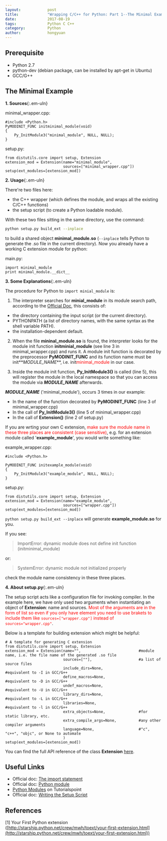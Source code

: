 ```yaml
---
layout:            post
title:             "Wrapping C/C++ for Python: Part 1--The Minimal Example"
date:              2017-08-19
tags:              Python C C++
category:          Python
author:            hongyuan
---
```



## Prerequisite
 * Python 2.7
 * python-dev (debian package, can be installed by apt-get in Ubuntu)
 * GCC/G++



## The Minimal Example
**1. Sources**{:.em-uln}

<div class="div-nm">minimal_wrapper.cpp:</div>

```cpp{:.line-numbers}
#include <Python.h>
PyMODINIT_FUNC initminimal_module(void)
{
	Py_InitModule3("minimal_module", NULL, NULL);
}
```

<div class="div-nm">setup.py:</div>

```python{:.line-numbers}
from distutils.core import setup, Extension
extension_mod = Extension(name="minimal_module",
                          sources=["minimal_wrapper.cpp"])
setup(ext_modules=[extension_mod])
```

**2. Usage**{:.em-uln}

There're two files here: 
 * the C\+\+ wrapper (which defines the module, and wraps all the existing C/C\+\+ functions)
 * the setup script (to create a Python loadable module).

With these two files sitting in the same directory, use the command:

```bash
python setup.py build_ext --inplace
```

to build a shared object **minimal_module.so** (`--inplace` tells Python to generate the .so file in the current directory). Now you already have a working C extension module for python:

<div class="div-nm">main.py:</div>

```python{:.line-numbers}
import minimal_module
print minimal_module.__dict__
```

**3. Some Explanations**{:.em-uln}

The procedure for Python to `import minial_module` is:

 1. The interpreter searches for **minial_module** in its module search path, according to the [Official Doc](https://docs.python.org/2/tutorial/modules.html#the-module-search-path), this consists of:
   * the directory containing the input script (or the current directory).
   * PYTHONPATH (a list of directory names, with the same syntax as the shell variable PATH).
   * the installation-dependent default.

 2. When the file **mininal_module.so** is found, the interpreter looks for the module init function **initminial_module** (see line 3 in minimal\_wrapper.cpp) and runs it. A module init function is decorated by the preprocessor **PyMODINIT_FUNC** and its function name must be init**_MODULE\_NAME_**, i.e. init<span style="color:red">minimal_module</span> in our case.

 3. Inside the module init function, **Py_InitModule3()** is called (line 5), this will register the module in the local namespace so that you can access the module via **_MODULE\_NAME_** afterwards.

**_MODULE\_NAME_** ('minimal_module'), occurs 3 times in our example:

 * In the name of the function decorated by **PyMODINIT_FUNC** (line 3 of minimal_wrapper.cpp)
 * In the call of **Py_InitModule3()** (line 5 of minimal_wrapper.cpp)
 * In the call of **Extension()** (line 2 of setup.py)

If you are wrting your own C extension, <span style="color:red">make sure the module name in these three places are consistent (case sensitive)</span>, e.g. for an extension module called '**example_module**', you would write something like:

<div class="div-nm">example_wrapper.cpp:</div>

```cpp{:.line-numbers}
#include <Python.h>

PyMODINIT_FUNC initexample_module(void)
{
	Py_InitModule3("example_module", NULL, NULL);
}
```

<div class="div-nm">setup.py:</div>

```python{:.line-numbers}
from distutils.core import setup, Extension
extension_mod = Extension(name="example_module",
                          sources=["wrapper.cpp"])
setup(ext_modules=[extension_mod])
```

`python setup.py build_ext --inplace` will generate **example_module.so** for you.

If you see:

> ImportError: dynamic module does not define init function (initminimal_module)

or:

> SystemError: dynamic module not initialized properly

check the module name consistency in these three places.

**4. About setup.py**{:.em-uln}

The setup script acts like a configuration file for invoking compiler. In the example here, we have only used two arguments when instantiating an object of **Extension**: name and sources. <span style="color:red">Most of the arguments are in the form of list so even if you only have element you need to use brakets to include them like `sources=["wrapper.cpp"]` instead of `sources="wrapper.cpp"`</span>.

Below is a template for building extension which might be helpful:

```python{:.line-numbers}
# A template for generating C extension
from distutils.core import setup, Extension
extension_mod = Extension(name="",                          #module name, i.e. the file name of the generated .so file
                          sources=[""],                     #a list of source files
                          include_dirs=None,                #equivalent to -I in GCC/G++
                          define_macros=None,               #equivalent to -D in GCC/G++
                          undef_macros=None,                #equivalent to -U in GCC/G++
                          library_dirs=None,                #equivalent to -L in GCC/G++
                          libraries=None,                   #equivalent to -l in GCC/G++
                          extra_objects=None,               #for static library, etc.
                          extra_compile_args=None,          #any other compiler arguments
                          language=None,                    #"c", "c++", "objc", or None to automate
                          )
setup(ext_modules=[extension_mod])
```

You can find the full API reference of the class **Extension** [here](https://docs.python.org/2/distutils/apiref.html#distutils.core.Extension).


## Useful Links
* Official doc: [The import statement](https://docs.python.org/2.7/reference/simple_stmts.html#import)
* Official doc: [Python module](https://docs.python.org/2/tutorial/modules.html#modules)
* [Python Modules](http://www.tutorialspoint.com/python/python_modules.htm) on Tutorialspoint
* Official doc: [Writing the Setup Script](https://docs.python.org/2/distutils/setupscript.html)

## References

\[1] Your First Python extension ([http://starship.python.net/crew/mwh/toext/your-first-extension.html](http://starship.python.net/crew/mwh/toext/your-first-extension.html))